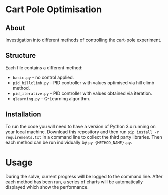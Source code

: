 # Cart Pole Optimisation

## About
Investigation into different methods of controlling the cart-pole experiment.

## Structure
Each file contains a different method:
* `basic.py` - no control applied.
* `pid_hillclimb.py` - PID controller with values optimised via hill climb method.
* `pid_iterative.py` - PID controller with values obtained via iteration.
* `qlearning.py` - Q-Learning algorithm.

## Installation
To run the code you will need to have a version of Python 3.x running on your local machine. Download this repository and then run `pip install -r requirements.txt` in a command line to collect the third party libraries. Then each method can be run individually by `py {METHOD_NAME}.py`.

# Usage
During the solve, current progress will be logged to the command line. After each method has been run, a series of charts will be automatically displayed which show the performance.
